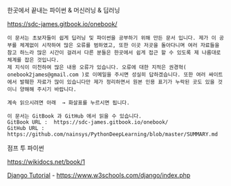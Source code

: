 한곳에서 끝내는 파이썬 & 머신러닝 & 딥러닝

https://sdc-james.gitbook.io/onebook/

    이 문서는 초보자들이 쉽게 딥러닝 및 파이썬을 공부하기 위해 만든 문서 입니다. 제가 이 공부를 체계없이 시작하여 많은 오류를 범하였고, 또한 이곳 저곳을 돌아다니며 여러 자료들을 참고 하느라 많은 시간이 걸려서 다른 분들은 한곳에서 쉽게 접근 할 수 있도록 제 나름대로 체계를 잡은 것입니다. 
    제 지식이 미천하여 많은 내용 오류가 있습니다. 오류에 대한 지적은 권경혁( onebook2james@gmail.com )로 이메일을 주시면 성실히 답하겠습니다. 또한 여러 싸이트에서 발췌한 자료가 많이 있습니다만 제가 정리하면서 원본 인용 표기가 누락된 곳도 있을 것이니 양해해 주시기 바랍니다.
    
    계속 읽으시려면 아래  → 화살표를 누르시면 됩니다.
    
    이 문서는 GitBook 과 GitHub 에서 읽을 수 있습니다.
    GitBook URL :  https://sdc-james.gitbook.io/onebook/
    GitHub URL : https://github.com/nainsys/PythonDeepLearning/blob/master/SUMMARY.md


점프 투 파이썬

https://wikidocs.net/book/1

[Django Tutorial](https://www.w3schools.com/django/index.php) - https://www.w3schools.com/django/index.php

